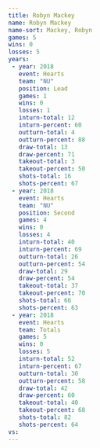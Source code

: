 ```yaml
---
title: Robyn Mackey
name: Robyn Mackey
name-sort: Mackey, Robyn
games: 5
wins: 0
losses: 5
years:
 - year: 2018
   event: Hearts
   team: "NU"
   position: Lead
   games: 1
   wins: 0
   losses: 1
   inturn-total: 12
   inturn-percent: 60
   outturn-total: 4
   outturn-percent: 88
   draw-total: 13
   draw-percent: 71
   takeout-total: 3
   takeout-percent: 50
   shots-total: 16
   shots-percent: 67
 - year: 2018
   event: Hearts
   team: "NU"
   position: Second
   games: 4
   wins: 0
   losses: 4
   inturn-total: 40
   inturn-percent: 69
   outturn-total: 26
   outturn-percent: 54
   draw-total: 29
   draw-percent: 54
   takeout-total: 37
   takeout-percent: 70
   shots-total: 66
   shots-percent: 63
 - year: 2018
   event: Hearts
   team: Totals
   games: 5
   wins: 0
   losses: 5
   inturn-total: 52
   inturn-percent: 67
   outturn-total: 30
   outturn-percent: 58
   draw-total: 42
   draw-percent: 60
   takeout-total: 40
   takeout-percent: 68
   shots-total: 82
   shots-percent: 64
vs:
---
```

